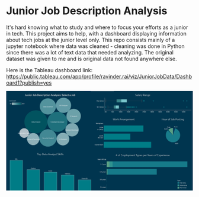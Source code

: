# Junior Job Description Analysis

It's hard knowing what to study and where to focus your efforts as a junior in tech. This project aims to help, with a dashboard displaying information about tech jobs at the junior level only. 
This repo consists mainly of a jupyter notebook where data was cleaned - cleaning was done in Python since there was a lot of text data that needed analyzing. 
The original dataset was given to me and is original data not found anywhere else. 

Here is the Tableau dashboard link: https://public.tableau.com/app/profile/ravinder.rai/viz/JuniorJobData/Dashboard1?publish=yes

![Junior Job Dashboard](Screenshot_Junior_Job_Dashboard.jpg)
